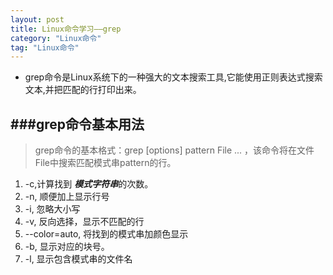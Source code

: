 ```yaml
---
layout: post
title: Linux命令学习——grep
category: "Linux命令"
tag: "Linux命令"
---
```


+ grep命令是Linux系统下的一种强大的文本搜索工具,它能使用正则表达式搜索文本,并把匹配的行打印出来。    

###grep命令基本用法
-----
>  grep命令的基本格式：grep [options] pattern File ... ，该命令将在文件File中搜索匹配模式串pattern的行。   

1. -c,计算找到 ***模式字符串***的次数。
2. -n, 顺便加上显示行号
3. -i, 忽略大小写
4. -v, 反向选择，显示不匹配的行
5. --color=auto, 将找到的模式串加颜色显示
6. -b, 显示对应的块号。
7. -l, 显示包含模式串的文件名

